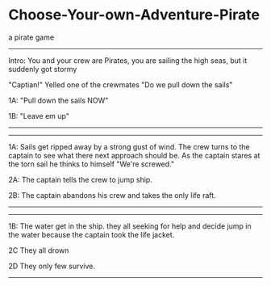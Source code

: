 # Choose-Your-own-Adventure-Pirate
a pirate game


---
Intro:
You and your crew are Pirates, you are sailing the high seas, but it suddenly got stormy

"Captian!" Yelled one of the crewmates
"Do we pull down the sails"

1A: "Pull down the sails NOW"

1B: "Leave em up"

---


---
1A: Sails get ripped away by a strong gust of wind.
The crew turns to the captain to see what there next approach should be.
As the captain stares at the torn sail he thinks to himself "We're screwed."

2A: The captain tells the crew to jump ship.

2B: The captain abandons his crew and takes the only life raft.

---


---
1B: The water get in the ship. they all seeking for help and decide jump in the water because the captain took the life jacket.

2C They all drown

2D They only few survive.

---